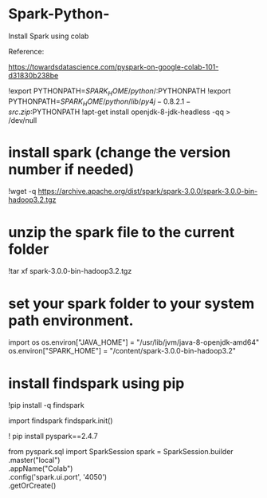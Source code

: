 # Spark-Python-

Install Spark using colab

Reference:

https://towardsdatascience.com/pyspark-on-google-colab-101-d31830b238be

!export PYTHONPATH=$SPARK_HOME/python/:$PYTHONPATH
!export PYTHONPATH=$SPARK_HOME/python/lib/py4j-0.8.2.1-src.zip:$PYTHONPATH
!apt-get install openjdk-8-jdk-headless -qq > /dev/null

# install spark (change the version number if needed)
!wget -q https://archive.apache.org/dist/spark/spark-3.0.0/spark-3.0.0-bin-hadoop3.2.tgz

# unzip the spark file to the current folder
!tar xf spark-3.0.0-bin-hadoop3.2.tgz

# set your spark folder to your system path environment. 
import os
os.environ["JAVA_HOME"] = "/usr/lib/jvm/java-8-openjdk-amd64"
os.environ["SPARK_HOME"] = "/content/spark-3.0.0-bin-hadoop3.2"


# install findspark using pip
!pip install -q findspark

import findspark
findspark.init()

! pip install pyspark==2.4.7

from pyspark.sql import SparkSession
spark = SparkSession.builder\
        .master("local")\
        .appName("Colab")\
        .config('spark.ui.port', '4050')\
        .getOrCreate()

